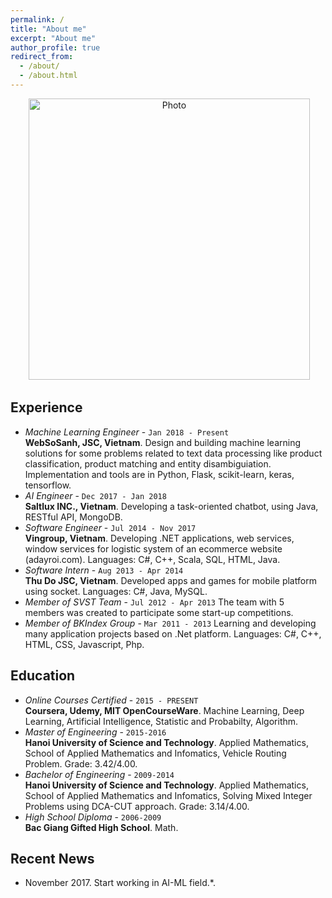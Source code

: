 ```yaml
---
permalink: /
title: "About me"
excerpt: "About me"
author_profile: true
redirect_from: 
  - /about/
  - /about.html
---
```


<p align="center">
  <img src="https://ninjaking.github.io/images/500x300.png?raw=true" alt="Photo" style="width: 450px;"/> 
</p>

## <i class="fa fa-briefcase"></i> Experience
- _Machine Learning Engineer_ - `Jan 2018 - Present`  
**WebSoSanh, JSC, Vietnam**. Design and building machine learning solutions for some problems related to text data processing like product classification, product matching and entity disambiguiation. Implementation and tools are in Python, Flask, scikit-learn, keras, tensorflow.
- _AI Engineer_ - `Dec 2017 - Jan 2018`  
**Saltlux INC., Vietnam**. Developing a task-oriented chatbot, using Java, RESTful API, MongoDB.
- _Software Engineer_ - `Jul 2014 - Nov 2017`   
**Vingroup, Vietnam**.  Developing .NET applications, web services, window services for logistic system of an ecommerce website (adayroi.com). Languages: C#, C++, Scala, SQL, HTML, Java.
- _Software Intern_ - `Aug 2013 - Apr 2014`   
**Thu Do JSC, Vietnam**.  Developed apps and games for mobile platform using socket. Languages: C#, Java, MySQL.
- _Member of SVST Team_ - `Jul 2012 - Apr 2013`
The team with 5 members was created to participate some start-up competitions.
- _Member of BKIndex Group_ - `Mar 2011 - 2013`
Learning and developing many application projects based on .Net platform. Languages: C#, C++, HTML, CSS, Javascript, Php.

## <i class="fa fa-graduation-cap"></i> Education
- _Online Courses Certified_ - `2015 - PRESENT`  
**Coursera, Udemy, MIT OpenCourseWare**. Machine Learning, Deep Learning, Artificial Intelligence, Statistic and Probabilty, Algorithm.
- _Master of Engineering_ - `2015-2016`  
**Hanoi University of Science and Technology**. Applied Mathematics, School of Applied Mathematics and Infomatics, Vehicle Routing Problem. Grade: 3.42/4.00.
- _Bachelor of Engineering_ - `2009-2014`  
**Hanoi University of Science and Technology**. Applied Mathematics, School of Applied Mathematics and Infomatics, Solving Mixed Integer Problems using DCA-CUT approach. Grade: 3.14/4.00.
- _High School Diploma_ - `2006-2009`  
**Bac Giang Gifted High School**. Math.

## <i class="fa fa-hacker-news"></i> Recent News
* November 2017. Start working in AI-ML field.*.


